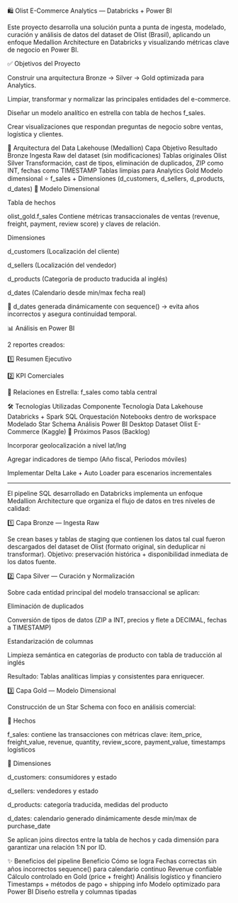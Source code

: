 🛍️ Olist E-Commerce Analytics — Databricks + Power BI

Este proyecto desarrolla una solución punta a punta de ingesta, modelado, curación y análisis de datos del dataset de Olist (Brasil), aplicando un enfoque Medallion Architecture en Databricks y visualizando métricas clave de negocio en Power BI.

✅ Objetivos del Proyecto

Construir una arquitectura Bronze → Silver → Gold optimizada para Analytics.

Limpiar, transformar y normalizar las principales entidades del e-commerce.

Diseñar un modelo analítico en estrella con tabla de hechos f_sales.

Crear visualizaciones que respondan preguntas de negocio sobre ventas, logística y clientes.

🧱 Arquitectura del Data Lakehouse (Medallion)
Capa	Objetivo	Resultado
Bronze	Ingesta Raw del dataset (sin modificaciones)	Tablas originales Olist
Silver	Transformación, cast de tipos, eliminación de duplicados, ZIP como INT, fechas como TIMESTAMP	Tablas limpias para Analytics
Gold	Modelo dimensional	⭐ f_sales + Dimensiones (d_customers, d_sellers, d_products, d_dates)
🧩 Modelo Dimensional

Tabla de hechos

olist_gold.f_sales
Contiene métricas transaccionales de ventas (revenue, freight, payment, review score) y claves de relación.

Dimensiones

d_customers (Localización del cliente)

d_sellers (Localización del vendedor)

d_products (Categoría de producto traducida al inglés)

d_dates (Calendario desde min/max fecha real)

📌 d_dates generada dinámicamente con sequence() → evita años incorrectos y asegura continuidad temporal.

📊 Análisis en Power BI

2 reportes creados:

1️⃣ Resumen Ejecutivo

2️⃣ KPI Comerciales

📍 Relaciones en Estrella: f_sales como tabla central

🛠️ Tecnologías Utilizadas
Componente	Tecnología
Data Lakehouse	Databricks + Spark SQL
Orquestación	Notebooks dentro de workspace
Modelado	Star Schema
Análisis	Power BI Desktop
Dataset	Olist E-Commerce (Kaggle)
🚀 Próximos Pasos (Backlog)

Incorporar geolocalización a nivel lat/lng

Agregar indicadores de tiempo (Año fiscal, Periodos móviles)

Implementar Delta Lake + Auto Loader para escenarios incrementales


--------------------------


El pipeline SQL desarrollado en Databricks implementa un enfoque Medallion Architecture que organiza el flujo de datos en tres niveles de calidad:

1️⃣ Capa Bronze — Ingesta Raw

Se crean bases y tablas de staging que contienen los datos tal cual fueron descargados del dataset de Olist (formato original, sin deduplicar ni transformar).
Objetivo: preservación histórica + disponibilidad inmediata de los datos fuente.

2️⃣ Capa Silver — Curación y Normalización

Sobre cada entidad principal del modelo transaccional se aplican:

Eliminación de duplicados

Conversión de tipos de datos (ZIP a INT, precios y flete a DECIMAL, fechas a TIMESTAMP)

Estandarización de columnas

Limpieza semántica en categorías de producto con tabla de traducción al inglés

Resultado: Tablas analíticas limpias y consistentes para enriquecer.

3️⃣ Capa Gold — Modelo Dimensional

Construcción de un Star Schema con foco en análisis comercial:

📌 Hechos

f_sales: contiene las transacciones con métricas clave:
item_price, freight_value, revenue, quantity, review_score, payment_value, timestamps logísticos

📌 Dimensiones

d_customers: consumidores y estado

d_sellers: vendedores y estado

d_products: categoría traducida, medidas del producto

d_dates: calendario generado dinámicamente desde min/max de purchase_date

Se aplican joins directos entre la tabla de hechos y cada dimensión para garantizar una relación 1:N por ID.

✨ Beneficios del pipeline
Beneficio	Cómo se logra
Fechas correctas sin años incorrectos	sequence() para calendario continuo
Revenue confiable	Cálculo controlado en Gold (price + freight)
Análisis logístico y financiero	Timestamps + métodos de pago + shipping info
Modelo optimizado para Power BI	Diseño estrella y columnas tipadas
